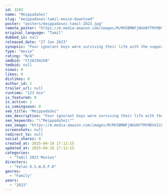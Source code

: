 ```yaml
---
id: 3283
name: "MeippadaSei"
slug: "meippadasei-tamil-movie-download"
poster: "posters/meippadasei-tamil-2023.jpg"
remote_poster: "https://m.media-amazon.com/images/M/MV5BMWFjNGU0YTMtMDVkZi00OTMzLThiMmUtMzBlMDIyMTk3MDFiXkEyXkFqcGdeQXVyMTA4MzQ4NzMw._V1_SX300.jpg"
original_language: "Tamil"
dubbed_in: null
released_date: "27 Jan 2023"
synopsis: "Four ignorant boys were surviving their life with the support of parents in Tanjore village, one of them (Muthupandi) falling in love, thereby, opposition occurring, cause of lower and upper casting and racism,"
type: "movie"
rating: "N/A"
imdbid: "tt26294268"
tmdbid: null
views: 0
likes: 0
dislikes: 0
author_id: 1
trailer_url: null
runtime: "123 min"
is_featured: 0
is_active: 1
is_comingsoon: 0
seo_title: "MeippadaSei"
seo_description: "Four ignorant boys were surviving their life with the support of parents in Tanjore village, one of them (Muthupandi) falling in love, thereby, opposition occurring, cause of lower and upper casting and racism,"
seo_keywords: "\"MeippadaSei\""
seo_image: "https://m.media-amazon.com/images/M/MV5BMWFjNGU0YTMtMDVkZi00OTMzLThiMmUtMzBlMDIyMTk3MDFiXkEyXkFqcGdeQXVyMTA4MzQ4NzMw._V1_SX300.jpg"
screenshots: null
redirect_to: null
social_shares: 0
created_at: 2025-04-18 17:12:15
updated_at: 2025-04-18 17:12:15
categories:
  - "Tamil 2023 Movies"
directors:
  - "Velan D.S.W.D.F.D"
genres:
  - "Family"
years:
  - "2023"
---
```

